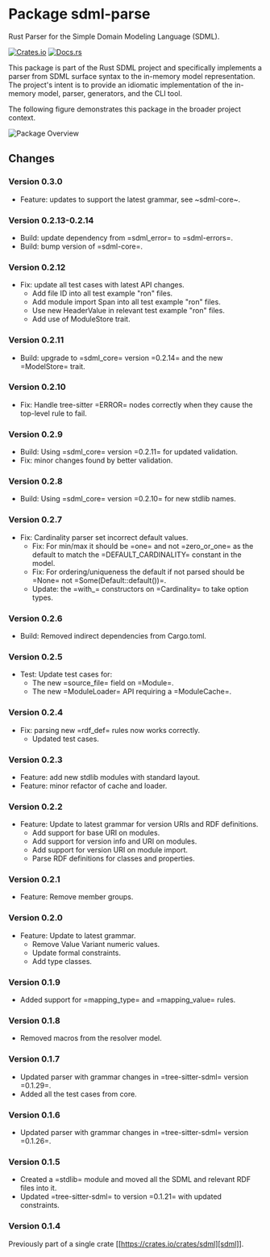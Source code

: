 # Package sdml-parse

Rust Parser for the Simple Domain Modeling Language (SDML).

[![Crates.io](https://img.shields.io/crates/v/sdml_parse.svg)](https://crates.io/crates/sdml_parse)
[![Docs.rs](https://img.shields.io/docsrs/sdml-parse.svg)](https://docs.rs/sdml_parse)

This package is part of the Rust SDML project and specifically implements a parser from SDML surface syntax to the
in-memory model representation. The project's intent is to provide an idiomatic implementation of the in-memory model,
parser, generators, and the CLI tool.

The following figure demonstrates this package in the broader project context.

![Package Overview](https://raw.githubusercontent.com/sdm-lang/rust-sdml/refs/heads/main/doc/overview.png)

## Changes

### Version 0.3.0

- Feature: updates to support the latest grammar, see ~sdml-core~.

### Version 0.2.13-0.2.14

- Build: update dependency from =sdml_error= to =sdml-errors=.
- Build: bump version of =sdml-core=.

### Version 0.2.12

- Fix: update all test cases with latest API changes.
  - Add file ID into all test example "ron" files.
  - Add module import Span into all test example "ron" files.
  - Use new HeaderValue in relevant test example "ron" files.
  - Add use of ModuleStore trait.

### Version 0.2.11

- Build: upgrade to =sdml_core= version =0.2.14= and the new =ModelStore= trait.

### Version 0.2.10

- Fix: Handle tree-sitter =ERROR= nodes correctly when they cause the top-level rule to fail.

### Version 0.2.9

- Build: Using =sdml_core= version =0.2.11= for updated validation.
- Fix: minor changes found by better validation.

### Version 0.2.8

- Build: Using =sdml_core= version =0.2.10= for new stdlib names.

### Version 0.2.7

- Fix: Cardinality parser set incorrect default values.
  - Fix: For min/max it should be =one= and not =zero_or_one= as the default to match the =DEFAULT_CARDINALITY= constant in the model.
  - Fix: For ordering/uniqueness the default if not parsed should be =None= not =Some(Default::default())=.
  - Update: the =with_= constructors on =Cardinality= to take option types.

### Version 0.2.6

- Build: Removed indirect dependencies from Cargo.toml.

### Version 0.2.5

- Test: Update test cases for:
  - The new =source_file= field on =Module=.
  - The new =ModuleLoader= API requiring a =ModuleCache=.

### Version 0.2.4

- Fix: parsing new =rdf_def= rules now works correctly.
  - Updated test cases.

### Version 0.2.3

- Feature: add new stdlib modules with standard layout.
- Feature: minor refactor of cache and loader.

### Version 0.2.2

- Feature: Update to latest grammar for version URIs and RDF definitions.
  - Add support for base URI on modules.
  - Add support for version info and URI on modules.
  - Add support for version URI on module import.
  - Parse RDF definitions for classes and properties.

### Version 0.2.1

- Feature: Remove member groups.

### Version 0.2.0

- Feature: Update to latest grammar.
  - Remove Value Variant numeric values.
  - Update formal constraints.
  - Add type classes.

### Version 0.1.9

- Added support for =mapping_type= and =mapping_value= rules.

### Version 0.1.8

- Removed macros from the resolver model.

### Version 0.1.7

- Updated parser with grammar changes in =tree-sitter-sdml= version =0.1.29=.
- Added all the test cases from core.

### Version 0.1.6

- Updated parser with grammar changes in =tree-sitter-sdml= version =0.1.26=.

### Version 0.1.5

- Created a =stdlib= module and moved all the SDML and relevant RDF files into it.
- Updated =tree-sitter-sdml= to version =0.1.21= with updated constraints.

### Version 0.1.4

Previously part of a single crate [[https://crates.io/crates/sdml][sdml]].
